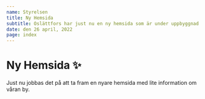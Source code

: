 ```yaml
---
name: Styrelsen
title: Ny Hemsida
subtitle: Oslättfors har just nu en ny hemsida som är under uppbyggnad
date: den 26 april, 2022
page: index
---
```


# Ny Hemsida ✨

Just nu jobbas det på att ta fram en nyare hemsida med lite information om våran by.